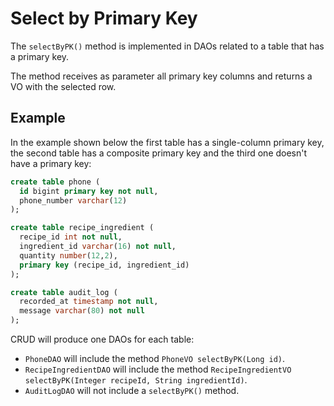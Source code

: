 # Select by Primary Key

The `selectByPK()` method is implemented in DAOs related to a table that has a primary key.

The method receives as parameter all primary key columns and returns a VO with the selected row.


## Example

In the example shown below the first table has a single-column primary key, the second table
has a composite primary key and the third one doesn't have a primary key:

```sql
create table phone (
  id bigint primary key not null,
  phone_number varchar(12)
);

create table recipe_ingredient (
  recipe_id int not null,
  ingredient_id varchar(16) not null,
  quantity number(12,2),
  primary key (recipe_id, ingredient_id)
);

create table audit_log (
  recorded_at timestamp not null,
  message varchar(80) not null
);
```

CRUD will produce one DAOs for each table:
- `PhoneDAO` will include the method `PhoneVO selectByPK(Long id)`.
- `RecipeIngredientDAO` will include the method `RecipeIngredientVO selectByPK(Integer recipeId, String ingredientId)`.
- `AuditLogDAO` will not include a `selectByPK()` method.

